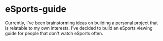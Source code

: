 # eSports-guide
Currently, I've been brainstorming ideas on building a personal project that is relatable to my own interests.  I've decided to build an eSports viewing guide for people that don't watch eSports often. 
